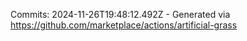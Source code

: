 Commits: 2024-11-26T19:48:12.492Z - Generated via https://github.com/marketplace/actions/artificial-grass
<br>
